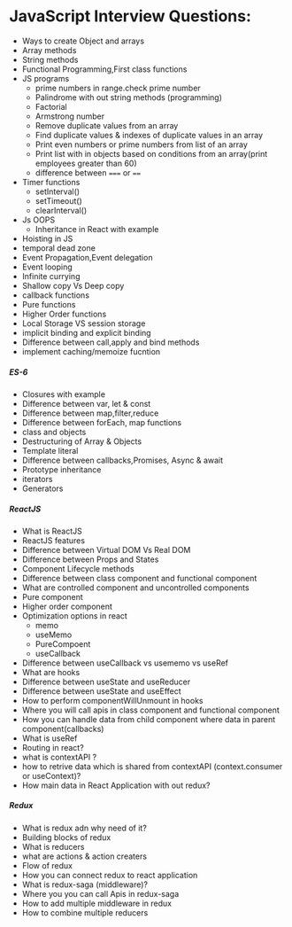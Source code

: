 
JavaScript Interview Questions:
===============================

+ Ways to create Object and arrays
+ Array methods
+ String methods
+ Functional Programming,First class functions
+ JS programs 
    + prime numbers in range.check prime number
    + Palindrome with out string methods (programming)
    + Factorial
    + Armstrong number
    + Remove duplicate values from an array
    + Find duplicate values & indexes of duplicate values in an array
    + Print even numbers or prime numbers from list of an array
    + Print list with in objects based on conditions from an array(print employees greater than 60)
    + difference between `===` or `==`
+ Timer functions
    - setInterval()
    - setTimeout()
    - clearInterval()
+ Js OOPS
    - Inheritance in React with example
+ Hoisting in JS
+ temporal dead zone
+ Event Propagation,Event delegation
+ Event looping
+ Infinite currying
+ Shallow copy Vs Deep copy
+ callback functions
+ Pure functions
+ Higher Order functions
+ Local Storage VS session storage
+ implicit binding and explicit binding
+ Difference between call,apply and bind methods
+ implement caching/memoize fucntion
##### ES-6
+ Closures with example
+ Difference between var, let & const
+ Difference between map,filter,reduce
+ Difference between forEach, map functions
+ class and objects
+ Destructuring of Array & Objects
+ Template literal
+ Difference between callbacks,Promises, Async & await
+ Prototype inheritance
+ iterators
+ Generators



##### ReactJS

+ What is ReactJS
+ ReactJS features
+ Difference between Virtual DOM Vs Real DOM
+ Difference between Props and States
+ Component Lifecycle methods
+ Difference between class component and functional component
+ What are controlled component and uncontrolled components
+ Pure component
+ Higher order component
+ Optimization options in react
     - memo
     - useMemo
     - PureCompoent
     - useCallback
+ Difference between useCallback vs usememo vs useRef
+ What are hooks
+ Difference between useState and useReducer
+ Difference between useState and useEffect
+ How to perform componentWillUnmount in hooks
+ Where you will call apis in class component and functional component
+ How you can handle data from child component where data in parent component(callbacks)
+ What is useRef
+ Routing in react?
+ what is contextAPI ?
+ how to retrive data which is shared from contextAPI (context.consumer or useContext)?
+ How main data in React Application with out redux?

##### Redux

+ What is redux adn why need of it?
+ Building blocks of redux
+ What is reducers
+ what are actions & action creaters
+ Flow of redux
+ How you can connect redux to react application
+ What is redux-saga (middleware)?
+ Where you you can call Apis in redux-saga
+ How to add multiple middleware in redux
+ How to combine multiple reducers
